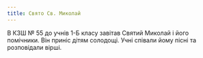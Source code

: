 ```yaml
---
title: Свято Св. Миколай
---
```


В КЗШ № 55 до учнів 1-Б класу завітав Святий Миколай і його помічники. Він приніс дітям солодощі. Учні співали йому пісні та розповідали вірші.

<slideshow id="72157649823768422"></slideshow>

